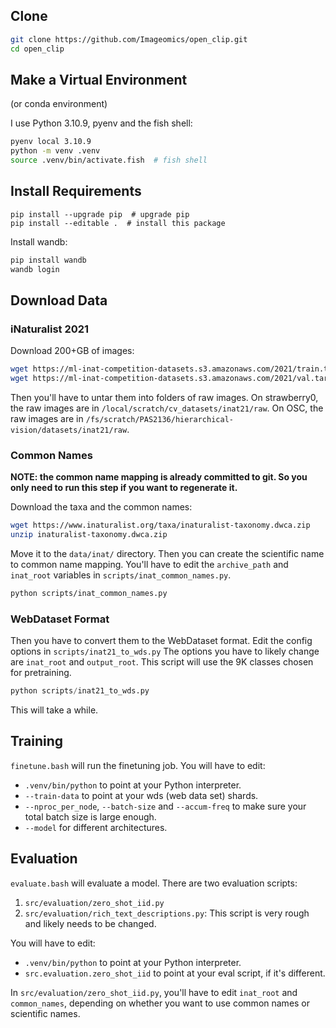 ## Clone

```sh
git clone https://github.com/Imageomics/open_clip.git
cd open_clip
```

## Make a Virtual Environment

(or conda environment)

I use Python 3.10.9, pyenv and the fish shell:

```sh
pyenv local 3.10.9
python -m venv .venv
source .venv/bin/activate.fish  # fish shell
```

## Install Requirements

```
pip install --upgrade pip  # upgrade pip
pip install --editable .  # install this package
```

Install wandb:

```sh
pip install wandb
wandb login
```

## Download Data

### iNaturalist 2021

Download 200+GB of images:

```sh
wget https://ml-inat-competition-datasets.s3.amazonaws.com/2021/train.tar.gz
wget https://ml-inat-competition-datasets.s3.amazonaws.com/2021/val.tar.gz
```

Then you'll have to untar them into folders of raw images.
On strawberry0, the raw images are in `/local/scratch/cv_datasets/inat21/raw`.
On OSC, the raw images are in `/fs/scratch/PAS2136/hierarchical-vision/datasets/inat21/raw`.

### Common Names

**NOTE: the common name mapping is already committed to git. So you only need to run this step if you want to regenerate it.**

Download the taxa and the common names:

```sh
wget https://www.inaturalist.org/taxa/inaturalist-taxonomy.dwca.zip
unzip inaturalist-taxonomy.dwca.zip
```

Move it to the `data/inat/` directory.
Then you can create the scientific name to common name mapping.
You'll have to edit the `archive_path` and `inat_root` variables in `scripts/inat_common_names.py`.

```sh
python scripts/inat_common_names.py
```

### WebDataset Format

Then you have to convert them to the WebDataset format.
Edit the config options in `scripts/inat21_to_wds.py`
The options you have to likely change are `inat_root` and `output_root`.
This script will use the 9K classes chosen for pretraining.

```py
python scripts/inat21_to_wds.py
```

This will take a while.

## Training

`finetune.bash` will run the finetuning job.
You will have to edit:

* `.venv/bin/python` to point at your Python interpreter.
* `--train-data` to point at your wds (web data set) shards.
* `--nproc_per_node`, `--batch-size` and `--accum-freq` to make sure your total batch size is large enough.
* `--model` for different architectures.

## Evaluation

`evaluate.bash` will evaluate a model.
There are two evaluation scripts:

1. `src/evaluation/zero_shot_iid.py`
2. `src/evaluation/rich_text_descriptions.py`: This script is very rough and likely needs to be changed.

You will have to edit:

* `.venv/bin/python` to point at your Python interpreter.
* `src.evaluation.zero_shot_iid` to point at your eval script, if it's different.

In `src/evaluation/zero_shot_iid.py`, you'll have to edit `inat_root` and `common_names`, depending on whether you want to use common names or scientific names.
